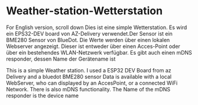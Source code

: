 # Weather-station-Wetterstation
For English version, scroll down
Dies ist eine simple Wetterstation.
Es wird ein EPS32-DEV board von AZ-Delivery verwendet.Der Sensor ist ein BME280 Sensor von BlueDot.
Die Werte werden über einen lokalen Webserver angezeigt. Dieser ist entweder über einen Acces-Point oder über ein bestehendes WLAN-Netzwerk verfügbar.
Es gibt auch einen mDNS responder, dessen Name der Gerätename ist

This is a simple Weather station.
I used a ESP32 DEV Board from az Delivery and a bluedot BME280 sensor
Data is available with a local WebServer, who can displayed by an AccesPoint, or a connected WiFi Network.
There is also mDNS functionality. The Name of the mDNS responder is the device name

